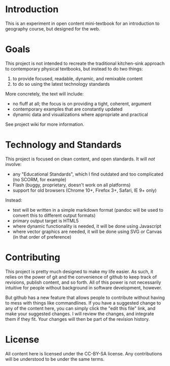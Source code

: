 # Introduction

This is an experiment in open content mini-textbook for an
introduction to geography course, but designed for the web. 

# Goals

This project is not intended to recreate the traditional kitchen-sink
approach to contemporary physical textbooks, but instead to do two things:

1. to provide focused, readable, dynamic, and remixable content
2. to do so using the latest technology standards

More concretely, the text will include:

* no fluff at all; the focus is on providing a tight, coherent, argument
* contemporary examples that are constantly updated
* dynamic data and visualizations where appropriate and practical

See project wiki for more information.

# Technology and Standards

This project is focused on clean content, and open standards. It will *not* involve:

* any "Educational Standards", which I find outdated and too complicated (no SCORM, for example)
* Flash (buggy, proprietary, doesn't work on all platforms)
* support for old browsers (Chrome 10+, Firefox 3+, Safari, IE 9+ only)

Instead:

* text will be written in a simple markdown format (pandoc will be used to convert this to different output formats)
* primary output target is HTML5
* where dynamic functionality is needed, it will be done using Javascript
* where vector graphics are needed, it will be done using SVG or Canvas (in that order of preference)


# Contributing

This project is pretty much designed to make my life easier. As such, it relies on the 
power of git and the convenience of github to keep track of revisions, publish content, 
and so forth. All of this power is not necessarily intuitive for people without 
background in software development, however.

But github has a new feature that allows people to contribute without having to mess with 
things like commandlines. If you have a suggested change to any of the content 
here, you can simply click the "edit this file" link, and make your suggested changes. I will 
review the changes, and integrate them if they fit. Your changes will then be part of the 
revision history.

# License

All content here is licensed under the CC-BY-SA license. Any contributions will be understood 
to be under the same terms.
